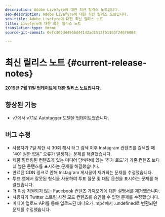 ```yaml
---
description: Adobe Livefyre에 대한 최신 릴리스 노트입니다.
seo-description: Adobe Livefyre에 대한 최신 릴리스 노트입니다.
seo-title: Adobe Livefyre에 대한 최신 릴리스 노트
title: Livefyre에 대한 최신 릴리스 노트
translation-type: tm+mt
source-git-commit: 0efc365d4496bd44142ad1513f51163f24676084

---
```



# 최신 릴리스 노트 {#current-release-notes}

**2019년 7월 11일 업데이트에 대한 릴리스 노트입니다.**

## 향상된 기능

* v7에서 v7.1로 Autotagger 모델을 업데이트했습니다.

## 버그 수정

* 사용자가 7일 제한 시 30회 해시 태그 검색 이후 Instagram 컨텐츠를 검색할 때 "401 권한 없음" 오류가 발생하는 문제를 해결했습니다.
* 제품 필터링된 컨텐츠가 있는 미디어 담벼락에 있는 '추가 로드'가 기존 컨텐츠 보다 더 높은 콘텐츠를 표시하는 문제를 해결했습니다.
* 만료된 CDN 링크로 인해 Instagram 게시물이 제거되는 문제를 수정했습니다.
* 투표 앱에서 잘못된 형식을 사용하여 투표 질문 및 대답 옵션을 표시하는 문제를 해결했습니다.
* 더 이상 지원되지 않는 Facebook 컨텐츠 가져오기에 대한 설명서를 제거했습니다.
* 사용자가 Twitter 스트림 사전 모드 컨텐츠를 승인할 수 없던 문제를 수정했습니다.
* 미디어 업로드 API를 통해 업로드된 비디오가 .mp4에서 .undefined로 변환되던 문제를 수정했습니다.
